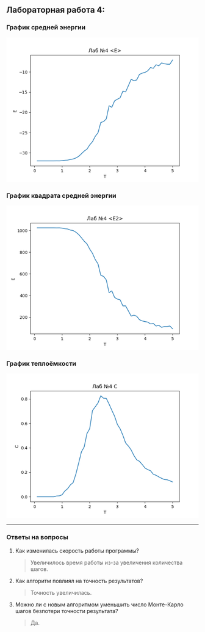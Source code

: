 ## **Лабораторная работа 4:**

### График средней энергии
![E](pictures/lab2-1.png)

### График квадрата средней энергии
![E2](pictures/lab2-2.png)

### График теплоёмкости
![C](pictures/lab2-3.png)

---
### Ответы на вопросы

1. Как изменилась скорость работы программы?

    > Увеличилось время работы из-за увеличения количества шагов.

1. Как алгоритм повлиял на точность результатов?

    > Точность увеличилась.
    
1. Можно ли с новым алгоритмом уменьшить число Монте-Карло шагов безпотери точности результата?
   
    > Да.
